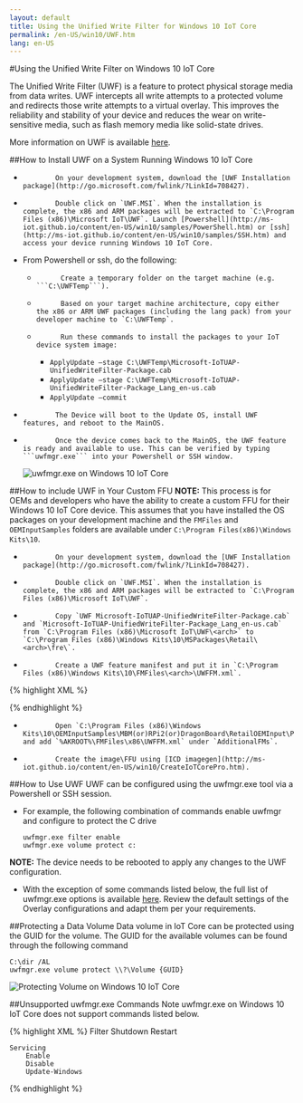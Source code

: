 ```yaml
---
layout: default
title: Using the Unified Write Filter for Windows 10 IoT Core
permalink: /en-US/win10/UWF.htm
lang: en-US
---
```

#Using the Unified Write Filter on Windows 10 IoT Core

The Unified Write Filter (UWF) is a feature to protect physical storage media from data writes. UWF intercepts all write attempts to a protected volume and redirects those write attempts to a virtual overlay. This improves the reliability and stability of your device and reduces the wear on write-sensitive media, such as flash memory media like solid-state drives.

More information on UWF is available [here](https://msdn.microsoft.com/en-us/windows/hardware/mt572001).

##How to Install UWF on a System Running Windows 10 IoT Core
*             On your development system, download the [UWF Installation package](http://go.microsoft.com/fwlink/?LinkId=708427).
*             Double click on `UWF.MSI`. When the installation is complete, the x86 and ARM packages will be extracted to `C:\Program Files (x86)\Microsoft IoT\UWF`. Launch [Powershell](http://ms-iot.github.io/content/en-US/win10/samples/PowerShell.htm) or [ssh](http://ms-iot.github.io/content/en-US/win10/samples/SSH.htm) and access your device running Windows 10 IoT Core.
* From Powershell or ssh, do the following:
  *           Create a temporary folder on the target machine (e.g. ```C:\UWFTemp```).
  *           Based on your target machine architecture, copy either the x86 or ARM UWF packages (including the lang pack) from your developer machine to `C:\UWFTemp`.
  *           Run these commands to install the packages to your IoT device system image:
    * `ApplyUpdate –stage C:\UWFTemp\Microsoft-IoTUAP-UnifiedWriteFilter-Package.cab`
    * `ApplyUpdate –stage C:\UWFTemp\Microsoft-IoTUAP-UnifiedWriteFilter-Package_Lang_en-us.cab`
    * `ApplyUpdate –commit`
*             The Device will boot to the Update OS, install UWF features, and reboot to the MainOS.
*             Once the device comes back to the MainOS, the UWF feature is ready and available to use. This can be verified by typing ```uwfmgr.exe``` into your Powershell or SSH window.

  ![uwfmgr.exe on Windows 10 IoT Core]({{site.baseurl}}/images/uwfmgr.png)


##How to include UWF in Your Custom FFU 
**NOTE:** This process is for OEMs and developers who have the ability to create a custom FFU for their Windows 10 IoT Core device. This assumes that you have installed the OS packages on your development machine and the `FMFiles` and `OEMInputSamples` folders are available under `C:\Program Files(x86)\Windows Kits\10`.

*             On your development system, download the [UWF Installation package](http://go.microsoft.com/fwlink/?LinkId=708427).
*             Double click on `UWF.MSI`. When the installation is complete, the x86 and ARM packages will be extracted to `C:\Program Files (x86)\Microsoft IoT\UWF`.
*             Copy `UWF Microsoft-IoTUAP-UnifiedWriteFilter-Package.cab` and `Microsoft-IoTUAP-UnifiedWriteFilter-Package_Lang_en-us.cab` from `C:\Program Files (x86)\Microsoft IoT\UWF\<arch>` to `C:\Program Files (x86)\Windows Kits\10\MSPackages\Retail\<arch>\fre\`.
*             Create a UWF feature manifest and put it in `C:\Program Files (x86)\Windows Kits\10\FMFiles\<arch>\UWFFM.xml`.

{% highlight XML %}
<?xml version="1.0" encoding="utf-8"?>
<FeatureManifest xmlns:xsi="http://www.w3.org/2001/XMLSchema-instance" xmlns:xsd="http://www.w3.org/2001/XMLSchema" xmlns="http://schemas.microsoft.com/embedded/2004/10/ImageUpdate">
  <BasePackages>
     <PackageFile Path="$(mspackageroot)\Retail\$(cputype)\$(buildtype)" Name="Microsoft-IoTUAP-UnifiedWriteFilter-Package.cab" Language="*" />
  </BasePackages>
  
  <Features>
    <Microsoft />
    <MSFeatureGroups />
    <OEM />     
    <OEMFeatureGroups />
  </Features>
</FeatureManifest>

{% endhighlight %}

*             Open `C:\Program Files (x86)\Windows Kits\10\OEMInputSamples\MBM(or)RPi2(or)DragonBoard\RetailOEMInput\ProductionOEMInput.xml` and add `%AKROOT%\FMFiles\x86\UWFFM.xml` under `AdditionalFMs`.
*             Create the image\FFU using [ICD imagegen](http://ms-iot.github.io/content/en-US/win10/CreateIoTCorePro.htm).


##How to Use UWF
UWF can be configured using the uwfmgr.exe tool via a Powershell or SSH session.
* For example, the following combination of commands enable uwfmgr and configure to protect the C drive

  `uwfmgr.exe filter enable`
  <br>
  `uwfmgr.exe volume protect c:`

**NOTE:** The device needs to be rebooted to apply any changes to the UWF configuration. 
* With the exception of some commands listed below, the full list of uwfmgr.exe options is available [here](https://msdn.microsoft.com/en-us/windows/hardware/mt572002). Review the default settings of the Overlay configurations and adapt them per your requirements.

##Protecting a Data Volume
Data volume in IoT Core can be protected using the GUID for the volume. 
The GUID for the available volumes can be found through the following command

  `C:\dir /AL`
  <br>
  `uwfmgr.exe volume protect \\?\Volume {GUID}`


  ![Protecting Volume on Windows 10 IoT Core]({{site.baseurl}}/images/uwfmgr_protect.png)

##Unsupported uwfmgr.exe Commands
Note uwfmgr.exe on Windows 10 IoT Core does not support commands listed below.

{% highlight XML %}
    Filter 
        Shutdown 
        Restart 

    Servicing 
        Enable 
        Disable 
        Update-Windows
{% endhighlight %}
